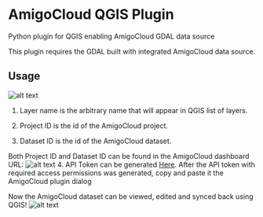 # AmigoCloud QGIS Plugin
Python plugin for QGIS enabling AmigoCloud GDAL data source

This plugin requires the GDAL built with integrated AmigoCloud data source.

## Usage

![alt text](http://i.imgur.com/VNEvjq7.png)

1. Layer name is the arbitrary name that will appear in QGIS list of layers.

2. Project ID is the id of the AmigoCloud project.
3. Dataset ID is the id of the AmigoCloud dataset. 

Both Project ID and Dataset ID can be found in the AmigoCloud dashboard URL:
![alt text](http://i.imgur.com/HGxciCh.png)
4. API Token can be generated [Here](https://www.amigocloud.com/accounts/tokens/). After the API token with required access permissions was generated, copy and paste it the AmigoCloud plugin dialog

Now the AmigoCloud dataset can be viewed, edited and synced back using QGIS!
![alt text](http://i.imgur.com/u0fYAts.png)
